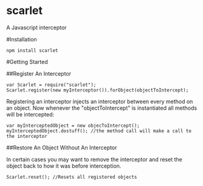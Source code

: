 scarlet
=======

A Javascript interceptor

#Installation

    npm install scarlet
    
#Getting Started

##Register An Interceptor

    var Scarlet = require("scarlet");
  	Scarlet.register(new myInterceptor()).forObject(objectToIntercept);
    
Registering an interceptor injects an interceptor between every method on an object.  Now whenever the "objectToIntercept" is instantiated all methods will be intercepted:

    var myInterceptedObject = new objecToIntercept();
    myInterceptedObject.dostuff(); //the method call will make a call to the interceptor

##Restore An Object Without An Interceptor

In certain cases you may want to remove the interceptor and reset the object back to how it was before interception.

    Scarlet.reset(); //Resets all registered objects
